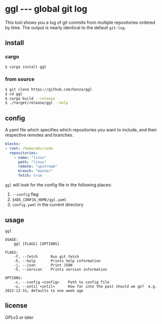 ggl --- global git log
======================

This tool shows you a log of git commits from multiple repositories ordered by
time.  The output is nearly identical to the default `git-log`.

install
-------

### cargo

``` sh
$ cargo install ggl
```

### from source

``` sh
$ git clone https://github.com/honza/ggl
$ cd ggl
$ cargo build --release
$ ./target/release/ggl --help
```

config
------

A yaml file which specifies which repositories you want to include, and their
respective remotes and branches.

``` yaml
blocks:
- root: /home/abc/code
  repositories:
    - name: "linux"
      path: "linux"
      remote: "upstream"
      branch: "master"
      fetch: true
```

`ggl` will look for the config file in the following places:

1.  `--config` flag
2.  `$XDG_CONFIG_HOME/ggl.yaml`
3.  `config.yaml` in the current directory

usage
-----

```
ggl

USAGE:
    ggl [FLAGS] [OPTIONS]

FLAGS:
    -f, --fetch      Run git fetch
    -h, --help       Prints help information
    -j, --json       Print JSON
    -V, --version    Prints version information

OPTIONS:
    -c, --config <config>    Path to config file
    -u, --until <until>      How far into the past should we go?  e.g. 2022-12-31; defaults to one week ago
```

license
-------

GPLv3 or later
